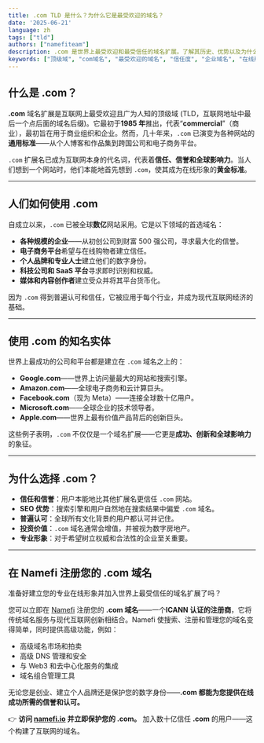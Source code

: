 ```yaml
---
title: .com TLD 是什么？为什么它是最受欢迎的域名？
date: '2025-06-21'
language: zh
tags: ["tld"]
authors: ["namefiteam"]
description: .com 是世界上最受欢迎和最受信任的域名扩展。了解其历史、优势以及为什么它仍然是全球企业的首选。
keywords: ["顶级域", "com域名", "最受欢迎的域名", "信任度", "企业域名", "在线形象"]
---
```



## **什么是 .com？**

**.com** 域名扩展是互联网上最受欢迎且广为人知的顶级域 (TLD，互联网地址中最后一个点后面的域名后缀)。它最初于**1985 年**推出，代表“**commercial**”（商业），最初旨在用于商业组织和企业。然而，几十年来，`.com` 已演变为各种网站的**通用标准**——从个人博客和作品集到跨国公司和电子商务平台。

`.com` 扩展名已成为互联网本身的代名词，代表着**信任、信誉和全球影响力**。当人们想到一个网站时，他们本能地首先想到 `.com`，使其成为在线形象的**黄金标准**。

---

## **人们如何使用 .com**

自成立以来，`.com` 已被全球**数亿**网站采用。它是以下领域的首选域名：

*   **各种规模的企业**——从初创公司到财富 500 强公司，寻求最大化的信誉。
*   **电子商务平台**希望与在线购物者建立信任。
*   **个人品牌和专业人士**建立他们的数字身份。
*   **科技公司和 SaaS 平台**寻求即时识别和权威。
*   **媒体和内容创作者**建立受众并将其平台货币化。

因为 `.com` 得到普遍认可和信任，它被应用于每个行业，并成为现代互联网经济的基础。

---

## **使用 .com 的知名实体**

世界上最成功的公司和平台都是建立在 `.com` 域名之上的：

*   **Google.com**——世界上访问量最大的网站和搜索引擎。
*   **Amazon.com**——全球电子商务和云计算巨头。
*   **Facebook.com**（现为 Meta）——连接全球数十亿用户。
*   **Microsoft.com**——全球企业的技术领导者。
*   **Apple.com**——世界上最有价值产品背后的创新巨头。

这些例子表明，`.com` 不仅仅是一个域名扩展——它更是**成功、创新和全球影响力**的象征。

---

## **为什么选择 .com？**

*   **信任和信誉**：用户本能地比其他扩展名更信任 `.com` 网站。
*   **SEO 优势**：搜索引擎和用户自然地在搜索结果中偏爱 `.com` 域名。
*   **普遍认可**：全球所有文化背景的用户都认可并记住。
*   **投资价值**：`.com` 域名通常会增值，并被视为数字房地产。
*   **专业形象**：对于希望树立权威和合法性的企业至关重要。

---

## **在 Namefi 注册您的 .com 域名**

准备好建立您的专业在线形象并加入世界上最受信任的域名扩展了吗？

您可以立即在 [Namefi](https://namefi.io) 注册您的 **.com 域名**——一个**ICANN 认证的注册商**，它将传统域名服务与现代互联网创新相结合。Namefi 使搜索、注册和管理您的域名变得简单，同时提供高级功能，例如：

*   高级域名市场和拍卖
*   高级 DNS 管理和安全
*   与 Web3 和去中心化服务的集成
*   域名组合管理工具

无论您是创业、建立个人品牌还是保护您的数字身份——**.com 都能为您提供在线成功所需的信誉和认可。**

👉 **访问 [namefi.io](https://namefi.io) 并立即保护您的 .com。**
加入数十亿信任 **.com** 的用户——这个构建了互联网的域名。
